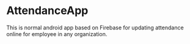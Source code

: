 # AttendanceApp
This is normal android app based on Firebase for updating attendance online for employee in any organization.
